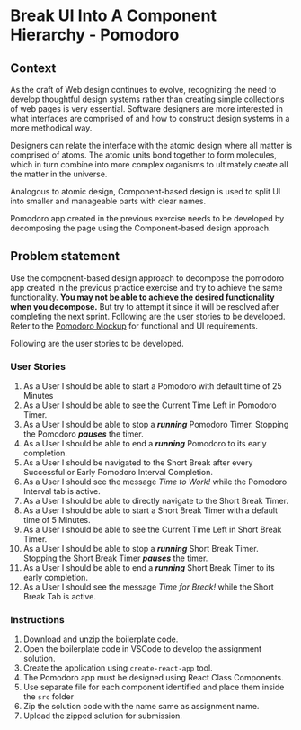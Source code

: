 # Break UI Into A Component Hierarchy - Pomodoro

## Context

As the craft of Web design continues to evolve, recognizing the need to develop thoughtful design systems rather than creating simple collections of web pages is very essential. Software designers are more interested in what interfaces are comprised of and how to construct design systems in a more methodical way.​

Designers can relate the interface with the atomic design where all matter is comprised of atoms. The atomic units bond together to form molecules, which in turn combine into more complex organisms to ultimately create all the matter in the universe. ​

Analogous to atomic design, Component-based design is used to split UI into smaller and manageable parts with clear names.​

Pomodoro app created in the previous exercise needs to be developed by decomposing the page using the Component-based design approach.​

## Problem statement

Use the component-based design approach to decompose the pomodoro app created in the previous practice exercise and try to achieve the same functionality.​ **You may not be able to achieve the desired functionality when you decompose.** But try to attempt it since it will be resolved after completing the next sprint. Following are the user stories to be developed.  Refer to the [Pomodoro Mockup](Pomodoro.pdf) for functional and UI requirements.

Following are the user stories to be developed. 

### User Stories
1. As a User I should be able to start a Pomodoro with default time of 25 Minutes
2. As a User I should be able to see the Current Time Left in Pomodoro Timer.
3. As a User I should be able to stop a ***running*** Pomodoro Timer. Stopping the Pomodoro ***pauses*** the timer. 
4. As a User I should be able to end a ***running*** Pomodoro to its early completion.
5. As a User I should be navigated to the Short Break after every Successful or Early Pomodoro Interval Completion.
6.  As a User I should see the message *Time to Work!* while the Pomodoro Interval tab is active.
7. As a User I should be able to directly navigate to the Short Break Timer.
8. As a User I should be able to start a Short Break Timer with a default time of 5 Minutes.
9. As a User I should be able to see the Current Time Left in Short Break Timer.
10. As a User I should be able to stop a ***running*** Short Break Timer. Stopping the Short Break Timer ***pauses*** the timer. 
11. As a User I should be able to end a ***running*** Short Break Timer to its early completion.
12. As a User I should see the message *Time for Break!* while the Short Break Tab is active.

### Instructions
1. Download and unzip the boilerplate code. 
2. Open the boilerplate code in VSCode to develop the assignment solution. 
3. Create the application using `create-react-app` tool. 
4. The Pomodoro app must be designed using React Class Components.
5. Use separate file for each component identified and place them inside the `src` folder 
6. Zip the solution code with the name same as assignment name. 
7. Upload the zipped solution for submission. 